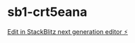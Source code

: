 # sb1-crt5eana

[Edit in StackBlitz next generation editor ⚡️](https://stackblitz.com/~/github.com/priyanshikhanara/sb1-crt5eana)